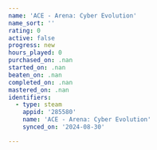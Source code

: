 ```yaml
---
name: 'ACE - Arena: Cyber Evolution'
name_sort: ''
rating: 0
active: false
progress: new
hours_played: 0
purchased_on: .nan
started_on: .nan
beaten_on: .nan
completed_on: .nan
mastered_on: .nan
identifiers:
  - type: steam
    appid: '285580'
    name: 'ACE - Arena: Cyber Evolution'
    synced_on: '2024-08-30'

---
```

